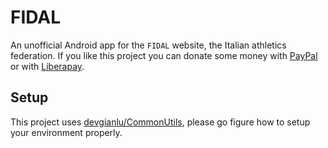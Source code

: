 # FIDAL
An unofficial Android app for the `FIDAL` website, the Italian athletics federation. If you like this project you can donate some money with [PayPal](https://www.paypal.me/devgianlu) or with [Liberapay](https://liberapay.com/devgianlu/donate).

## Setup
This project uses [devgianlu/CommonUtils](https://github.com/devgianlu/CommonUtils), please go figure how to setup your environment properly.
